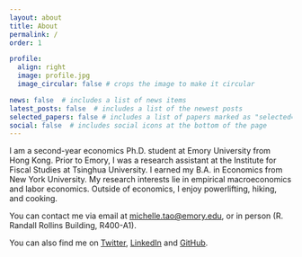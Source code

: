 ```yaml
---
layout: about
title: About
permalink: /
order: 1

profile:
  align: right
  image: profile.jpg
  image_circular: false # crops the image to make it circular

news: false  # includes a list of news items
latest_posts: false  # includes a list of the newest posts
selected_papers: false # includes a list of papers marked as "selected={true}"
social: false  # includes social icons at the bottom of the page
---
```


I am a second-year economics Ph.D. student at Emory University from Hong Kong. Prior to Emory, I was a research assistant at the Institute for Fiscal Studies at Tsinghua University. I earned my B.A. in Economics from New York University. My research interests lie in empirical macroeconomics and labor economics. Outside of economics, I enjoy powerlifting, hiking, and cooking. 

You can contact me via email at [michelle.tao@emory.edu](michelle.tao@emory.edu), or in person (R. Randall Rollins Building, R400-A1). 

You can also find me on [Twitter](https://twitter.com/TaoMichelle), [LinkedIn](https://www.linkedin.com/in/michellejtao/) and [GitHub](https://github.com/michellejtao).
